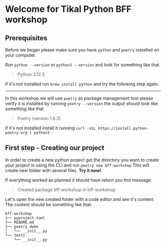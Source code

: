 # Welcome for Tikal Python BFF workshop

## Prerequisites

Before we began please make sure you have `python` and `poetry` installed on your computer. 

Run `python --version` or `python3 --version` and look for something like that 
> Python 3.12.3 

if it's not installed run `brew install python` and try the following step again.

---

In this workshop we will use `poetry` as package management tool please verify it is installed by running `poetry --version` the output should look like something like that 
> Poetry (version 1.8.3)

if it's not installed install it running `curl -sSL https://install.python-poetry.org | python3 -`

## First step - Creating our project

In order to create a new python project got the directory you want to create your project in using the CLI and run `poetry new bff-workshop`
This will create new folder with several files. **Try it now!**. 

If everything worked as planned it should have return you this message 
> Created package bff-workshop in bff-workshop

Let's open the new created folder with a code editor and see it's content: 
The content should be something like that:
```
bff-workshop
├── pyproject.toml
├── README.md
├── poetry_demo
│   └── __init__.py
└── tests
    └── __init__.py
```

